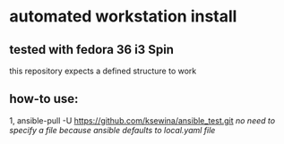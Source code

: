 # automated workstation install

## tested with fedora 36 i3 Spin
this repository expects a defined structure to work

## how-to use:

1, ansible-pull -U https://github.com/ksewina/ansible_test.git
*no need to specify a file because ansible defaults to local.yaml file*

